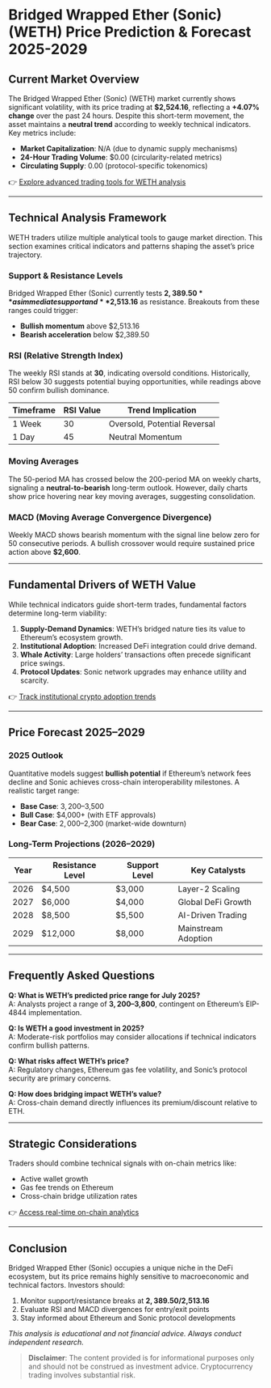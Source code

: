 # Bridged Wrapped Ether (Sonic) (WETH) Price Prediction & Forecast 2025-2029  

## Current Market Overview  

The Bridged Wrapped Ether (Sonic) (WETH) market currently shows significant volatility, with its price trading at **$2,524.16**, reflecting a **+4.07% change** over the past 24 hours. Despite this short-term movement, the asset maintains a **neutral trend** according to weekly technical indicators. Key metrics include:  

- **Market Capitalization**: N/A (due to dynamic supply mechanisms)  
- **24-Hour Trading Volume**: $0.00 (circularity-related metrics)  
- **Circulating Supply**: 0.00 (protocol-specific tokenomics)  

👉 [Explore advanced trading tools for WETH analysis](https://bit.ly/okx-bonus)  

---

## Technical Analysis Framework  

WETH traders utilize multiple analytical tools to gauge market direction. This section examines critical indicators and patterns shaping the asset’s price trajectory.  

### Support & Resistance Levels  

Bridged Wrapped Ether (Sonic) currently tests **$2,389.50** as immediate support and **$2,513.16** as resistance. Breakouts from these ranges could trigger:  
- **Bullish momentum** above $2,513.16  
- **Bearish acceleration** below $2,389.50  

### RSI (Relative Strength Index)  

The weekly RSI stands at **30**, indicating oversold conditions. Historically, RSI below 30 suggests potential buying opportunities, while readings above 50 confirm bullish dominance.  

| Timeframe | RSI Value | Trend Implication |  
|-----------|-----------|-------------------|  
| 1 Week    | 30        | Oversold, Potential Reversal |  
| 1 Day     | 45        | Neutral Momentum |  

### Moving Averages  

The 50-period MA has crossed below the 200-period MA on weekly charts, signaling a **neutral-to-bearish** long-term outlook. However, daily charts show price hovering near key moving averages, suggesting consolidation.  

### MACD (Moving Average Convergence Divergence)  

Weekly MACD shows bearish momentum with the signal line below zero for 50 consecutive periods. A bullish crossover would require sustained price action above **$2,600**.  

---

## Fundamental Drivers of WETH Value  

While technical indicators guide short-term trades, fundamental factors determine long-term viability:  

1. **Supply-Demand Dynamics**: WETH’s bridged nature ties its value to Ethereum’s ecosystem growth.  
2. **Institutional Adoption**: Increased DeFi integration could drive demand.  
3. **Whale Activity**: Large holders’ transactions often precede significant price swings.  
4. **Protocol Updates**: Sonic network upgrades may enhance utility and scarcity.  

👉 [Track institutional crypto adoption trends](https://bit.ly/okx-bonus)  

---

## Price Forecast 2025–2029  

### 2025 Outlook  

Quantitative models suggest **bullish potential** if Ethereum’s network fees decline and Sonic achieves cross-chain interoperability milestones. A realistic target range:  
- **Base Case**: $3,200–$3,500  
- **Bull Case**: $4,000+ (with ETF approvals)  
- **Bear Case**: $2,000–$2,300 (market-wide downturn)  

### Long-Term Projections (2026–2029)  

| Year | Resistance Level | Support Level | Key Catalysts |  
|------|------------------|---------------|---------------|  
| 2026 | $4,500           | $3,000        | Layer-2 Scaling |  
| 2027 | $6,000           | $4,000        | Global DeFi Growth |  
| 2028 | $8,500           | $5,500        | AI-Driven Trading |  
| 2029 | $12,000          | $8,000        | Mainstream Adoption |  

---

## Frequently Asked Questions  

**Q: What is WETH’s predicted price range for July 2025?**  
A: Analysts project a range of **$3,200–$3,800**, contingent on Ethereum’s EIP-4844 implementation.  

**Q: Is WETH a good investment in 2025?**  
A: Moderate-risk portfolios may consider allocations if technical indicators confirm bullish patterns.  

**Q: What risks affect WETH’s price?**  
A: Regulatory changes, Ethereum gas fee volatility, and Sonic’s protocol security are primary concerns.  

**Q: How does bridging impact WETH’s value?**  
A: Cross-chain demand directly influences its premium/discount relative to ETH.  

---

## Strategic Considerations  

Traders should combine technical signals with on-chain metrics like:  
- Active wallet growth  
- Gas fee trends on Ethereum  
- Cross-chain bridge utilization rates  

👉 [Access real-time on-chain analytics](https://bit.ly/okx-bonus)  

---

## Conclusion  

Bridged Wrapped Ether (Sonic) occupies a unique niche in the DeFi ecosystem, but its price remains highly sensitive to macroeconomic and technical factors. Investors should:  
1. Monitor support/resistance breaks at **$2,389.50/$2,513.16**  
2. Evaluate RSI and MACD divergences for entry/exit points  
3. Stay informed about Ethereum and Sonic protocol developments  

*This analysis is educational and not financial advice. Always conduct independent research.*  

> **Disclaimer**: The content provided is for informational purposes only and should not be construed as investment advice. Cryptocurrency trading involves substantial risk.